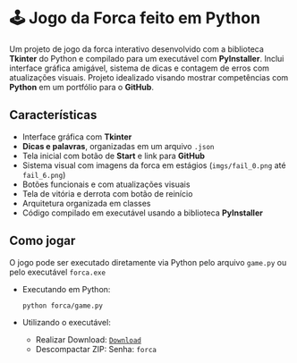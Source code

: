# 🕹️ Jogo da Forca feito em Python

Um projeto de jogo da forca interativo desenvolvido com a biblioteca **Tkinter** do Python e compilado para um executável com **PyInstaller**. Inclui interface gráfica amigável, sistema de dicas e contagem de erros com atualizações visuais. Projeto idealizado visando mostrar competências com **Python** em um portfólio para o **GitHub**.

## Características

* Interface gráfica com **Tkinter**
* **Dicas e palavras**, organizadas em um arquivo `.json`
* Tela inicial com botão de **Start** e link para **GitHub**
* Sistema visual com imagens da forca em estágios (`imgs/fail_0.png` até `fail_6.png`)
* Botões funcionais e com atualizações visuais
* Tela de vitória e derrota com botão de reinício
* Arquitetura organizada em classes
* Código compilado em executável usando a biblioteca **PyInstaller**

## Como jogar
O jogo pode ser executado diretamente via Python pelo arquivo `game.py` ou pelo executável `forca.exe`
  * Executando em Python:
  
    ```
    python forca/game.py
    ```
  * Utilizando o executável:
    - Realizar Download:
    [`Download`](https://github.com/oziel-fc/Jogo_da_Forca/releases/download/v1.0/forca.zip)
    - Descompactar ZIP:
        Senha: `forca`
